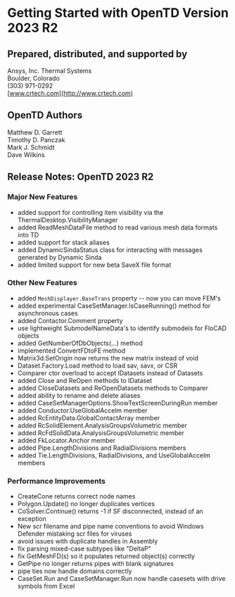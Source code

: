 # Getting Started with OpenTD Version 2023 R2

## Prepared, distributed, and supported by

Ansys, Inc. Thermal Systems  
Boulder, Colorado  
(303) 971-0292  
[www.crtech.com](http://www.crtech.com)  

## OpenTD Authors

Matthew D. Garrett  
Timothy D. Panczak  
Mark J. Schmidt  
Dave Wilkins  

## Release Notes: OpenTD 2023 R2

### Major New Features

* added support for controlling item visibility via the ThermalDesktop.VisibilityManager
* added ReadMeshDataFile method to read various mesh data formats into TD
* added support for stack aliases
* added DynamicSindaStatus class for interacting with messages generated by Dynamic Sinda
* added limited support for new beta SaveX file format

### Other New Features

* added `MeshDisplayer.BaseTrans` property -- now you can move FEM's
* added experimental CaseSetManager.IsCaseRunning() method for asynchronous cases
* added Contactor.Comment property
* use lightweight SubmodelNameData's to identify submodels for FloCAD objects
* added GetNumberOfDbObjects(...) method
* implemented ConvertFDtoFE method
* Matrix3d.SetOrigin now returns the new matrix instead of void
* Dataset.Factory.Load method to load sav, savx, or CSR
* Comparer ctor overload to accept IDatasets instead of Datasets
* added Close and ReOpen methods to IDataset
* added CloseDatasets and ReOpenDatasets methods to Comparer
* added ability to rename and delete aliases
* added CaseSetManagerOptions.ShowTextScreenDuringRun member
* added Conductor.UseGlobalAccelm member
* added RcEntityData.GlobalContactArray member
* added RcSolidElement.AnalysisGroupsVolumetric member
* added RcFdSolidData.AnalysisGroupsVolumetric member
* added FkLocator.Anchor member
* added Pipe.LengthDivisions and RadialDivisions members
* added Tie.LengthDivisions, RadialDivisions, and UseGlobalAccelm members

### Performance Improvements

* CreateCone returns correct node names
* Polygon.Update() no longer duplicates vertices
* CoSolver.Continue() returns -1 if SF disconnected, instead of an exception
* New scr filename and pipe name conventions to avoid Windows Defender mistaking scr files for viruses
* avoid issues with duplicate handles in Assembly
* fix parsing mixed-case subtypes like "DeltaP"
* fix GetMeshFD(s) so it populates returned object(s) correctly
* GetPipe no longer returns pipes with blank signatures
* pipe ties now handle domains correctly
* CaseSet.Run and CaseSetManager.Run now handle casesets with drive symbols from Excel
